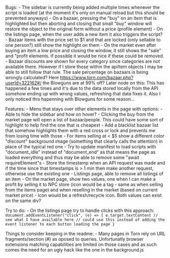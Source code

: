 Bugs:
    - The sidebar is currently being added multiple times whenever the script is loaded (at the moment it's only on manual reload but this should be prevented anyways)
    - On a bazaar, pressing the "buy" on an item that is highlighted but then aborting and closing that small "buy" window will restore the object to the original form without a price (profile element)
    - On the listings page, when the user adds a new item it also triggers the script?
    - Bazaar items with the price set to $1 and that are locked (only sellable to one person?) still show the highlight on them
    - On the market even after buying an item a low price and closing the window, it still shows the "sale" and "profit elements. If possible it would be nice if these could be removed.
    - Bazaar discounts are shown for every category since categories are not available there. However if I store those within the apiItem objects I may be able to still follow that rule.
    The sale percentage on bazaars is being wrongly calculated? Here https://www.torn.com/bazaar.php?userId=322162#/ the Blowguns are at 99% off? Later node on this: This has happened a few times and it's due to the data stored locally from the API somehow ending up with wrong values, refreshing that data fixes it. Also I only noticed this hapenning with Blowguns for some reason...

Features:
    - Menu that stays over other elements in the page with options:
        - Able to hide the sidebar and how on hover?
    - Clicking the buy from the market page will open a list of bazaar/people. This could have some sort of highlight to help find the one that is cheapest
    - Add a blacklist bazaar list that somehow highlights them with a red cross or lock and prevents me from losing time with those
    - For items selling at < $5 show a different color "discount" background image (something that clearly calls the attention) in place of the typical red one
    - Try to update manifest to load scripts with "document_idle" instead of "document_end" as that means the page as loaded everything and thus may be able to remove some "await requireElement"s
    - Store the timestamp when an API request was made and if the time since that timestamps is > 1 min then make another request, otherwise use the existing one
    - Listings page, able to remove all listings of an item
    - On the market page, show two values, one when I can make a profit by selling it to NPC store (icon would be a tag - same as when selling from the items page) and when reselling in the market (based on current market price) - icon would be a refresh/recycle icon. Both values can exist on the same div?

Try to do:
    - On the listings page try to handle clicks with this approach:
    ```
    document.addEventListener("click", (e) => {
        e.target.textContent // see what I have available here
        // could use this instead of adding the event listener to each button loading the page
    }
    ```

Things to consider keeping in the readme:
    - Many pages in Torn rely on URL fragments/section (#) as oposed to queries. Unfortunatly browser extensions matching capabilities are limited on those cases and as such comes the need for an ugly hack like the one in the background.js